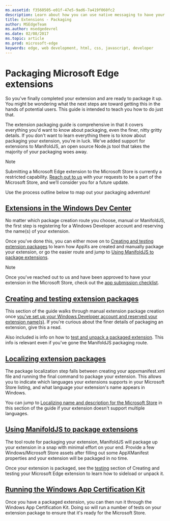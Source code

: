 ```yaml
---
ms.assetid: f3560505-e01f-47e5-9ad6-7a419f060fc2
description: Learn about how you can use native messaging to have your extension communicate with a companion UWP app.
title: Extensions - Packaging
author: MSEdgeTeam
ms.author: msedgedevrel
ms.date: 02/08/2017
ms.topic: article
ms.prod: microsoft-edge
keywords: edge, web development, html, css, javascript, developer
---
```


# Packaging Microsoft Edge extensions

So you've finally completed your extension and are ready to package it up. You might be wondering what the next steps are toward getting this in the hands of potential users. This guide is intended to teach you how to do just that.

The extension packaging guide is comprehensive in that it covers everything you'd want to know about packaging, even the finer, nitty gritty details. If you don't want to learn everything there is to know about packaging your extension, you're in luck. We've added support for extensions to ManifoldJS, an open source Node.js tool that takes the majority of your packaging woes away.

> [!NOTE]
> Submitting a Microsoft Edge extension to the Microsoft Store is currently a restricted capability. [Reach out to us](http://aka.ms/extension-request) with your requests to be a part of the Microsoft Store, and we’ll consider you for a future update.


Use the process outline below to map out your packaging adventure!


## [Extensions in the Windows Dev Center](./packaging/extensions-in-the-windows-dev-center.md)

No matter which package creation route you choose, manual or ManifoldJS, the first step is registering for a Windows Developer account and reserving the name(s) of your extension.

Once you've done this, you can either move on to [Creating and testing extension packages](./packaging/creating-and-testing-extension-packages.md) to learn how AppXs are created and manually package your extension, or go the easier route and jump to [Using ManifoldJS to package extensions](./packaging/using-ManifoldJS-to-package-extensions.md).

> [!NOTE]
> Once you've reached out to us and have been approved to have your extension in the Microsoft Store, check out the [app submission checklist](https://docs.microsoft.com/windows/uwp/publish/app-submissions).


## [Creating and testing extension packages](./packaging/creating-and-testing-extension-packages.md)

This section of the guide walks through manual extension package creation once [you've set up your Windows Developer account and reserved your extension name(s)](./packaging/extensions-in-the-windows-Dev-Center.md). If you're curious about the finer details of packaging an extension, give this a read.

Also included is info on how to [test and unpack a packaged extension](./packaging/creating-and-testing-extension-packages.md#testing-an-appx-package). This info is relevant even if you've gone the ManifoldJS packaging route.

## [Localizing extension packages](./packaging/localizing-extension-packages.md)
The package localization step falls between creating your appxmanifest.xml file and running the final command to package your extension.
This allows you to indicate which languages your extensions supports in your Microsoft Store listing, and what language your extension's name appears in Windows.

You can jump to [Localizing name and description for the Microsoft Store](./packaging/localizing-extension-packages.md#localizing-name-and-description-in-the-microsoft-store) in this section of the guide if your extension doesn't support multiple languages.

## [Using ManifoldJS to package extensions](./packaging/using-ManifoldJS-to-package-extensions.md)

The tool route for packaging your extension, ManifoldJS will package up your extension in a snap with minimal effort on your end. Provide a few Windows/Microsoft Store assets after filling out some AppXManifest properties and your extension will be packaged in no time.

Once your extension is packaged, see the [testing](./packaging/creating-and-testing-extension-packages.md#testing-an-appx-package) section of Creating and testing your Microsoft Edge extension to learn how to sideload or unpack it.


## [Running the Windows App Certification Kit](./packaging/running-the-windows-app-certification-kit.md)

Once you have a packaged extension, you can then run it through the Windows App Certification Kit. Doing so will run a number of tests on your extension package to ensure that it's ready for the Microsoft Store.
